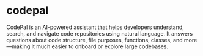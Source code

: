 # codepal
CodePal is an AI-powered assistant that helps developers understand, search, and navigate code repositories using natural language. It answers questions about code structure, file purposes, functions, classes, and more—making it much easier to onboard or explore large codebases.
